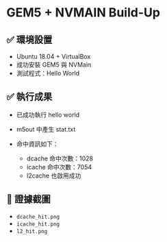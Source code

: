 # GEM5 + NVMAIN Build-Up

## ✅ 環境設置
- Ubuntu 18.04 + VirtualBox
- 成功安裝 GEM5 與 NVMain
- 測試程式：Hello World

## ✅ 執行成果
- 已成功執行 hello world
- m5out 中產生 stat.txt
- 命中資訊如下：

  - dcache 命中次數：1028
  - icache 命中次數：7054
  - l2cache 也啟用成功

## 📸 證據截圖
- `dcache_hit.png`
- `icache_hit.png`
- `l2_hit.png`
